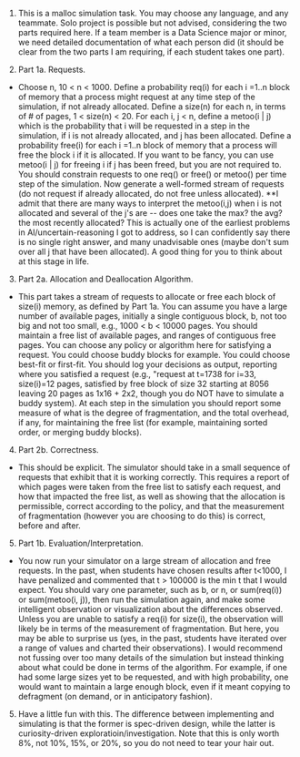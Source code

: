 1.  This is a malloc simulation task.  You may choose any language, and any teammate.  Solo project is possible but not advised, considering the two parts required here.  If a team member is a Data Science major or minor, we need detailed documentation of what each person did (it should be clear from the two parts I am requiring, if each student takes one part).

2.  Part 1a.  Requests.  

- Choose n, 10 < n < 1000.  Define a probability req(i) for each i =1..n block of memory that a process might request at any time step of the simulation, if not already allocated.  Define a size(n) for each n, in terms of # of pages, 1 < size(n) < 20.  For each i, j < n, define a metoo(i | j) which is the probability that i will be requested in a step in the simulation, if i is not already allocated, and j has been allocated.  Define a probability free(i) for each i =1..n block of memory that a process will free the block i if it is allocated.  If you want to be fancy, you can use metoo(i | j) for freeing i if j has been freed, but you are not required to.  You should constrain requests to one req() or free() or metoo() per time step of the simulation.  Now generate a well-formed stream of requests (do not request if already allocated, do not free unless allocated).  **I admit that there are many ways to interpret the metoo(i,j) when i is not allocated and several of the j's are -- does one take the max?  the avg?  the  most recently allocated?  This is actually one of the earliest problems in AI/uncertain-reasoning I got to address, so I can confidently say there is no single right answer, and many unadvisable ones (maybe don't sum over all j that have been allocated).  A good thing for you to think about at this stage in life.

3.  Part 2a.  Allocation and Deallocation Algorithm.

- This part takes a stream of requests to allocate or free each block of size(i) memory, as defined by Part 1a.  You can assume you have a large number of available pages, initially a single contiguous block, b, not too big and not too small, e.g., 1000 < b < 10000 pages.  You should maintain a free list of available pages, and ranges of contiguous free pages.  You can choose any policy or algorithm here for satisfying a request.  You could choose buddy blocks for example.  You could choose best-fit or first-fit.  You should log your decisions as output, reporting where you satisfied a request (e.g., "request at t=1738 for i=33, size(i)=12 pages, satisfied by free block of size 32 starting at 8056 leaving 20 pages as 1x16 + 2x2, though you do NOT have to simulate a buddy system).  At each step in the simulation you should report some measure of what is the degree of fragmentation, and the total overhead, if any, for maintaining the free list (for example, maintaining sorted order, or merging buddy blocks).

4.  Part 2b.  Correctness.

- This should be explicit.  The simulator should take in a small sequence of requests that exhibit that it is working correctly.  This requires a report of which pages were taken from the free list to satisfy each request, and how that impacted the free list, as well as showing that the allocation is permissible, correct according to the policy, and that the measurement of fragmentation (however you are choosing to do this) is correct, before and after.

5.  Part 1b.  Evaluation/Interpretation.

- You now run your simulator on a large stream of allocation and free requests.  In the past, when students have chosen results after t<1000, I have penalized and commented that t > 100000 is the min t that I would expect.  You should vary one parameter, such as b, or n, or sum(req(i)) or sum(metoo(i, j)), then run the simulation again, and make some intelligent observation or visualization about the differences observed.  Unless you are unable to satisfy a req(i) for size(i), the observation will likely be in terms of the measurement of fragmentation.  But here, you may be able to surprise us (yes, in the past, students have iterated over a range of values and charted their observations).  I would recommend not fussing over too many details of the simulation but instead thinking about what could be done in terms of the algorithm.  For example, if one had some large sizes yet to be requested, and with  high probability, one would want to maintain a large enough block, even if it meant copying to defragment (on demand, or in anticipatory fashion).  

5.  Have a little fun with this.  The difference between implementing and simulating is that the former is spec-driven design, while the latter is curiosity-driven exploratioin/investigation.  Note that this is only worth 8%, not 10%, 15%, or 20%, so you do not need to tear your hair out.
